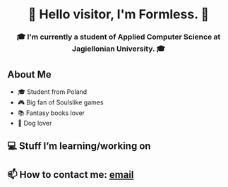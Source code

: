 <h1 align="center">👋 Hello visitor, I'm Formless. 👋</h1>
<h3 align="center">🎓 I'm currently a student of Applied Computer Science at Jagiellonian University. 🎓</h3>

## About Me
- 🎓 Student from Poland 
- 🎮 Big fan of Soulslike games
- 📚 Fantasy books lover
- 🐶 Dog lover

## 💻 Stuff I’m learning/working on

## 📫 How to contact me: [email](mailto:radoslaww.nowak@student.uj.edu.pl)
